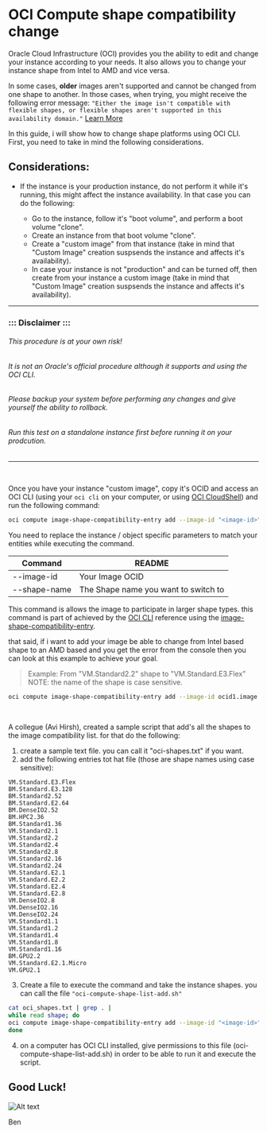 # OCI Compute shape compatibility change

Oracle Cloud Infrastructure (OCI) provides you the ability to edit and change your instance according to your needs. 
It also allows you to change your instance shape from Intel to AMD and vice versa.

In some cases, **older** images aren't supported and cannot be changed from one shape to another.
In those cases, when trying, you might receive the following error message:
`"Either the image isn't compatible with flexible shapes, or flexible shapes aren't supported in this availability domain."` [Learn More](https://www.npmjs.org/browse/keyword/markdown-it-plugin)


In this guide, i will show how to change shape platforms using OCI CLI.
First, you need to take in mind the following considerations.

## Considerations:
- If the instance is your production instance, do not perform it while it's running, this might affect the instance availability. In that case you can do the following:
  * Go to the instance, follow it's "boot volume", and perform a boot volume "clone".
  * Create an instance from that boot volume "clone".
  * Create a "custom image" from that instance (take in mind that "Custom Image" creation suspsends the 
  instance and affects it's availability).


  - In case your instance is not "production" and can be turned off, then create from your instance a custom image (take in mind that "Custom Image" creation suspsends the 
  instance and affects it's availability).
----
### ::: Disclaimer :::
###### This procedure is at your own risk!
###### It is not an Oracle's official procedure although it supports and using the OCI CLI.
###### Please backup your system before performing any changes and give yourself the ability to rollback.
###### Run this test on a standalone instance first before running it on your prodcution.
----

&nbsp;

Once you have your instance "custom image", copy it's OCID and access an OCI CLI (using your `oci cli` on your computer, or using [OCI CloudShell]) and run the following command:

```sh
oci compute image-shape-compatibility-entry add --image-id "<image-id>" --shape-name "$shape"
```

You need to replace the instance / object specific parameters to match your entities while executing the command.

| Command | README |
| ------ | ------ |
| --image-id | Your Image OCID |
| --shape-name | The Shape name you want to switch to |


This command is allows the image to participate in larger shape types. this command is part of achieved by the [OCI CLI] reference using the [image-shape-compatibility-entry].

that said, if i want to add your image be able to change from Intel based shape to an AMD based and you get the error from the console then you can look at this example to achieve your goal.

 
 
> Example:
>  From "VM.Standard2.2" shape to "VM.Standard.E3.Flex"&nbsp;
&nbsp;
> NOTE: the name of the shape is case sensitive.
```sh
oci compute image-shape-compatibility-entry add --image-id ocid1.image.oc1.eu-frankfurt-1.aaaabc543677.hellow0rldh3rewearegenerating50metextforexamples1234556 --shape-name VM.Standard.E3.Flex

```
&nbsp;
&nbsp;
&nbsp;
&nbsp;
&nbsp;
&nbsp;

A collegue (Avi Hirsh), created a sample script that add's all the shapes to the image compatibility list.
for that do the following:
1. create a sample text file. you can call it "oci-shapes.txt" if you want.
2. add the following entries tot hat file (those are shape names using case sensitive):
```
VM.Standard.E3.Flex
BM.Standard.E3.128
BM.Standard2.52
BM.Standard.E2.64
BM.DenseIO2.52
BM.HPC2.36
BM.Standard1.36
VM.Standard2.1
VM.Standard2.2
VM.Standard2.4
VM.Standard2.8
VM.Standard2.16
VM.Standard2.24
VM.Standard.E2.1
VM.Standard.E2.2
VM.Standard.E2.4
VM.Standard.E2.8
VM.DenseIO2.8
VM.DenseIO2.16
VM.DenseIO2.24
VM.Standard1.1
VM.Standard1.2
VM.Standard1.4
VM.Standard1.8
VM.Standard1.16
BM.GPU2.2
VM.Standard.E2.1.Micro
VM.GPU2.1
```




3. Create a file to execute the command and take the instance shapes. you can call the file `"oci-compute-shape-list-add.sh"`

```sh
cat oci_shapes.txt | grep . |
while read shape; do
oci compute image-shape-compatibility-entry add --image-id "<image-id>" --shape-name "$shape"
done
```
4. on a computer has OCI CLI installed, give permissions to this file (oci-compute-shape-list-add.sh) in order to be able to run it and execute the script.


[//]: # (Links reference)


   [OCI CLI]: <https://docs.oracle.com/en-us/iaas/Content/API/Concepts/cliconcepts.htm>
   [image-shape-compatibility-entry]: <https://docs.oracle.com/en-us/iaas/tools/oci-cli/2.21.0/oci_cli_docs/cmdref/compute/image-shape-compatibility-entry.html>
   [OCI CloudShell]: <https://ocikb.com/oci-cli>




**Good Luck!**
----

![Alt text][id]

[id]: https://octodex.github.com/images/daftpunktocat-thomas.gif  "Stay Creative"



Ben
